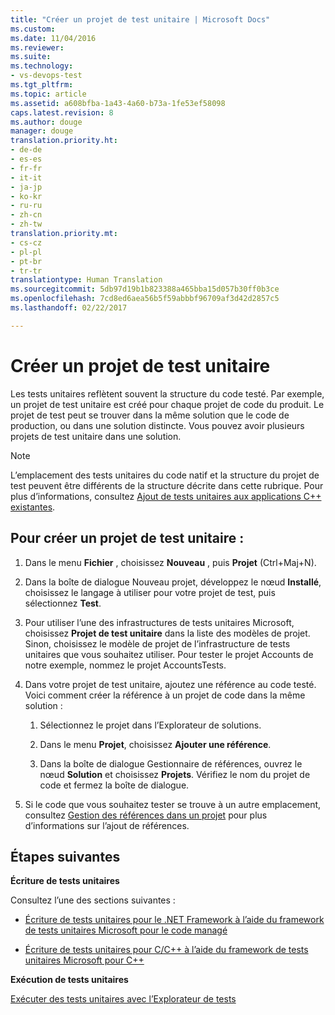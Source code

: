 ```yaml
---
title: "Créer un projet de test unitaire | Microsoft Docs"
ms.custom: 
ms.date: 11/04/2016
ms.reviewer: 
ms.suite: 
ms.technology:
- vs-devops-test
ms.tgt_pltfrm: 
ms.topic: article
ms.assetid: a608bfba-1a43-4a60-b73a-1fe53ef58098
caps.latest.revision: 8
ms.author: douge
manager: douge
translation.priority.ht:
- de-de
- es-es
- fr-fr
- it-it
- ja-jp
- ko-kr
- ru-ru
- zh-cn
- zh-tw
translation.priority.mt:
- cs-cz
- pl-pl
- pt-br
- tr-tr
translationtype: Human Translation
ms.sourcegitcommit: 5db97d19b1b823388a465bba15d057b30ff0b3ce
ms.openlocfilehash: 7cd8ed6aea56b5f59abbbf96709af3d42d2857c5
ms.lasthandoff: 02/22/2017

---
```

# <a name="create-a-unit-test-project"></a>Créer un projet de test unitaire
Les tests unitaires reflètent souvent la structure du code testé. Par exemple, un projet de test unitaire est créé pour chaque projet de code du produit. Le projet de test peut se trouver dans la même solution que le code de production, ou dans une solution distincte. Vous pouvez avoir plusieurs projets de test unitaire dans une solution.  
  
> [!NOTE]
>  L’emplacement des tests unitaires du code natif et la structure du projet de test peuvent être différents de la structure décrite dans cette rubrique. Pour plus d’informations, consultez [Ajout de tests unitaires aux applications C++ existantes](../test/unit-testing-existing-cpp-applications-with-test-explorer.md).  
  
## <a name="to-create-a-unit-test-project"></a>Pour créer un projet de test unitaire :  
  
1.  Dans le menu **Fichier** , choisissez **Nouveau** , puis **Projet** (Ctrl+Maj+N).  
  
2.  Dans la boîte de dialogue Nouveau projet, développez le nœud **Installé**, choisissez le langage à utiliser pour votre projet de test, puis sélectionnez **Test**.  
  
3.  Pour utiliser l’une des infrastructures de tests unitaires Microsoft, choisissez **Projet de test unitaire** dans la liste des modèles de projet. Sinon, choisissez le modèle de projet de l’infrastructure de tests unitaires que vous souhaitez utiliser. Pour tester le projet Accounts de notre exemple, nommez le projet AccountsTests.  
  
4.  Dans votre projet de test unitaire, ajoutez une référence au code testé.  Voici comment créer la référence à un projet de code dans la même solution :  
  
    1.  Sélectionnez le projet dans l’Explorateur de solutions.  
  
    2.  Dans le menu **Projet**, choisissez **Ajouter une référence**.  
  
    3.  Dans la boîte de dialogue Gestionnaire de références, ouvrez le nœud **Solution** et choisissez **Projets**. Vérifiez le nom du projet de code et fermez la boîte de dialogue.  
  
5.  Si le code que vous souhaitez tester se trouve à un autre emplacement, consultez [Gestion des références dans un projet](../ide/managing-references-in-a-project.md) pour plus d’informations sur l’ajout de références.  
  
## <a name="next-steps"></a>Étapes suivantes  
 **Écriture de tests unitaires**  
  
 Consultez l’une des sections suivantes :  
  
-   [Écriture de tests unitaires pour le .NET Framework à l’aide du framework de tests unitaires Microsoft pour le code managé](../test/writing-unit-tests-for-the-dotnet-framework-with-the-microsoft-unit-test-framework-for-managed-code.md)  
  
-   [Écriture de tests unitaires pour C/C++ à l’aide du framework de tests unitaires Microsoft pour C++](../test/writing-unit-tests-for-c-cpp-with-the-microsoft-unit-testing-framework-for-cpp.md)  
  
 **Exécution de tests unitaires**  
  
 [Exécuter des tests unitaires avec l’Explorateur de tests](../test/run-unit-tests-with-test-explorer.md)

